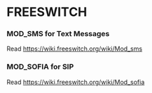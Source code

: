 # FREESWITCH

### MOD_SMS for Text Messages

Read https://wiki.freeswitch.org/wiki/Mod_sms

### MOD_SOFIA for SIP

Read https://wiki.freeswitch.org/wiki/Mod_sofia
